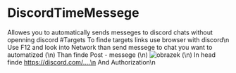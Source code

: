 # DiscordTimeMessege
Allowes you to automatically sends messeges to discord chats without openning discord
#Targets
To finde targets links use browser with discord\n
Use F12 and look into Network than send messege to chat you want to automatized (\n)
Than finde Post - messege (\n)
![obrazek](https://github.com/user-attachments/assets/7ba5c2b4-127e-4fad-b23a-c48d501e9951) (\n)
In head finde https://discord.com/....\n
And Authorization\n
	
